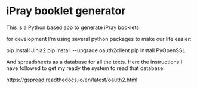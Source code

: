 iPray booklet generator
=======================

This is a Python based app to generate iPray booklets

for development I'm using several python packages to make our life easier:

pip install Jinja2
pip install --upgrade oauth2client
pip install PyOpenSSL

And spreadsheets as a database for all the texts. Here the instructions I have followed to get my ready the system to read that database:

https://gspread.readthedocs.io/en/latest/oauth2.html
